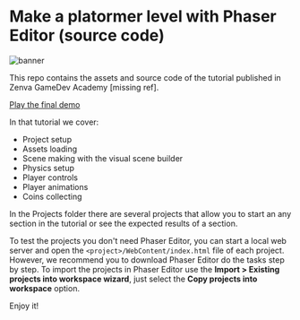 # Make a platormer level with Phaser Editor (source code)

![banner](https://github.com/boniatillo-com/PhaserEditor_Tutorial_Platformer_1/raw/master/banner.png)

This repo contains the assets and source code of the tutorial published in Zenva GameDev Academy [missing ref].

[Play the final demo](http://phasereditor.boniatillo.com/demos/zenva-tuto-platformer-1/final-demo/)

In that tutorial we cover:

- Project setup
- Assets loading
- Scene making with the visual scene builder
- Physics setup
- Player controls
- Player animations
- Coins collecting

In the Projects folder there are several projects that allow you to start an any section in the tutorial or see the expected results of a section.

To test the projects you don't need Phaser Editor, you can start a local web server and open the `<project>/WebContent/index.html` file of each project. However, we recommend you to download Phaser Editor do the tasks step by step. To import the projects in Phaser Editor use the **Import > Existing projects into workspace wizard**, just select the **Copy projects into workspace** option.

Enjoy it!



